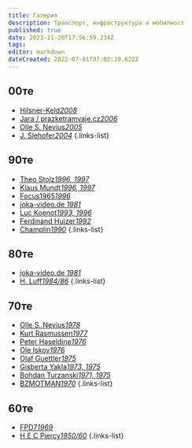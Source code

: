 ```yaml
---
title: Галерия
description: Транспорт, инфраструктура и мобилност
published: true
date: 2023-11-20T17:56:59.234Z
tags: 
editor: markdown
dateCreated: 2022-07-01T07:02:10.622Z
---
```


## 00те
- [Hilsner-Keld*2008*](/gallery/hilsner-keld)
- [Jara / prazketramvaje.cz*2006*](/gallery/jara-prazsketramvaje)
- [Olle S. Nevius*2005*](/gallery/olle-s-nevius-2005)
- [J. Slehofer*2004*](/gallery/j-slehofer)
{.links-list}

## 90те
- [Theo Stolz*1996, 1997*](/gallery/theo-stolz)
- [Klaus Mundt*1996, 1997*](/gallery/klaus-mundt)
- [Focus1965*1996*](/gallery/focus-1965)
- [joka-video.de *1981*](/gallery/joka-video-de-1996)
- [Luc Koenot*1993, 1996*](/gallery/luc-koenot)
- [Ferdinand Huizer*1992*](/gallery/ferdinand-huizer)
- [Champlin*1990*](/gallery/champlin)
{.links-list}

## 80те
- [joka-video.de *1981*](/gallery/joka-video-de-1981)
- [H. Luff*1984/86*](/gallery/h-luff)
{.links-list}


## 70те
- [Olle S. Nevius*1978*](/gallery/olle-s-nevius-1978)
- [Kurt Rasmussen*1977*](/gallery/kurt-rasmussen)
- [Peter Haseldine*1976*](/gallery/peter-haseldine)
- [Ole Iskov*1976*](/gallery/ole-iskov)
- [Olaf Guettler*1975*](/gallery/olaf-guettler)
- [Gisberta Yakla*1973, 1975*](/gallery/gisberta-yakla)
- [Bohdan Turzanski*1971, 1975*](/gallery/bohdan-turzanski)
- [BZMOTMAN*1970*](/gallery/bzmotman)
{.links-list}

## 60те
- [FPD7*1969*](/gallery/fpd7)
- [H E C Piercy*1950/60*](/gallery/hec-piercy)
{.links-list}
